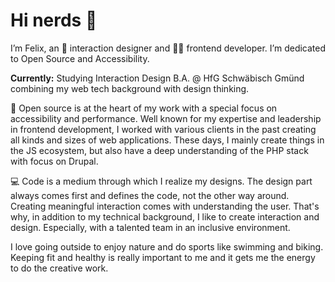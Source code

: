 # Hi nerds 👋

I’m Felix, an 🏓  interaction designer and 👨‍💻 frontend developer. I’m dedicated to Open Source and Accessibility.

**Currently:** Studying Interaction Design B.A. @ HfG Schwäbisch Gmünd combining my web tech background with design thinking.

🧰  Open source is at the heart of my work with a special focus on accessibility and performance. Well known for my expertise and leadership in frontend development, I worked with various clients in the past creating all kinds and sizes of web applications. These days, I mainly create things in the JS ecosystem, but also have a deep understanding of the PHP stack with focus on Drupal.

💻  Code is a medium through which I realize my designs. The design part always comes first and defines the code, not the other way around. Creating meaningful interaction comes with understanding the user. That's why, in addition to my technical background, I like to create interaction and design. Especially, with a talented team in an inclusive environment.


I love going outside to enjoy nature and do sports like swimming and biking. Keeping fit and healthy is really important to me and it gets me the energy to do the creative work.
